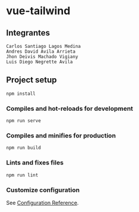 # vue-tailwind

## Integrantes
```
Carlos Santiago Lagos Medina
Andres David Avila Arrieta
Jhon Deivis Machado Vigiany
Luis Diego Negrette Avila
```

## Project setup
```
npm install
```

### Compiles and hot-reloads for development
```
npm run serve
```

### Compiles and minifies for production
```
npm run build
```

### Lints and fixes files
```
npm run lint
```

### Customize configuration
See [Configuration Reference](https://cli.vuejs.org/config/).
